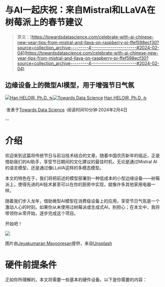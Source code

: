 # 与AI一起庆祝：来自Mistral和LLaVA在树莓派上的春节建议

> 原文：[https://towardsdatascience.com/celebrate-with-ai-chinese-new-year-tips-from-mistral-and-llava-on-raspberry-pi-ffef598ecf30?source=collection_archive---------4-----------------------#2024-02-04](https://towardsdatascience.com/celebrate-with-ai-chinese-new-year-tips-from-mistral-and-llava-on-raspberry-pi-ffef598ecf30?source=collection_archive---------4-----------------------#2024-02-04)

## 边缘设备上的微型AI模型，用于增强节日气氛

[](https://medium.com/@han.heloir?source=post_page---byline--ffef598ecf30--------------------------------)[![Han HELOIR, Ph.D. ☕️](../Images/53c132b64fda2f1d9ebd6af6d582d24c.png)](https://medium.com/@han.heloir?source=post_page---byline--ffef598ecf30--------------------------------)[](https://towardsdatascience.com/?source=post_page---byline--ffef598ecf30--------------------------------)[![Towards Data Science](../Images/a6ff2676ffcc0c7aad8aaf1d79379785.png)](https://towardsdatascience.com/?source=post_page---byline--ffef598ecf30--------------------------------) [Han HELOIR, Ph.D. ☕️](https://medium.com/@han.heloir?source=post_page---byline--ffef598ecf30--------------------------------)

·发表于[Towards Data Science](https://towardsdatascience.com/?source=post_page---byline--ffef598ecf30--------------------------------) ·阅读时间10分钟·2024年2月4日

--

# 介绍

欢迎来到这篇将传统节日与前沿技术结合的文章。随着中国农历新年的临近，正是借助我们的AI助手，享受节日期间的文化建议的最佳时机，无论是通过Mistral AI的语言模型，还是通过像LLaVA这样的多模态模型。

本文的特色在于，我们将把前述的模型部署到一种低成本的小型边缘设备——树莓派上，使得先进的AI技术甚至可以在你的厨房中实现，就像许多其他家用电器一样。

随着我们步入龙年，借助微型AI模型在消费级设备上的应用，享受节日气氛是一个激动人心的时刻。如果你从未使用过树莓派或生成式AI，别担心；在本文中，我将带领你从零开始，逐步完成这个项目。

开始吧！

![](../Images/fc990abe8825b0b5b82bead58c9b3985.png)

图片由[Jeyakumaran Mayooresan](https://unsplash.com/@jaydraws2019?utm_source=medium&utm_medium=referral)提供，来自[Unsplash](https://unsplash.com/?utm_source=medium&utm_medium=referral)

# 硬件前提条件

正如你所理解的，本文将需要一些基本的硬件设备。以下是你需要的内容：
